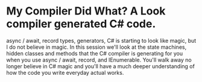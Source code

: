# My Compiler Did What? A Look compiler generated C# code.

async / await, record types, generators, C# is starting to look like magic, but I do not believe in magic. In this session we'll look at the state machines, hidden classes and methods that the C# compiler is generating for you when you use async / await, record, and IEnumerable. You'll walk away no longer believe in C# magic and you'll have a much deeper understanding of how the code you write everyday actual works.